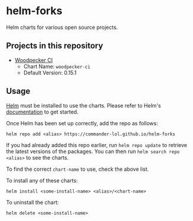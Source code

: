 # helm-forks

Helm charts for various open source projects. 

## Projects in this repository

- [Woodpecker CI](https://woodpecker-ci.org/)
    - Chart Name: `woodpecker-ci`
    - Default Version: 0.15.1

## Usage

[Helm](https://helm.sh) must be installed to use the charts.  Please refer to
Helm's [documentation](https://helm.sh/docs) to get started.

Once Helm has been set up correctly, add the repo as follows:

    helm repo add <alias> https://commander-lol.github.io/helm-forks

If you had already added this repo earlier, run `helm repo update` to retrieve
the latest versions of the packages.  You can then run `helm search repo
<alias>` to see the charts.

To find the correct `chart-name` to use, check the above list.

To install any of these charts:

    helm install <some-install-name> <alias>/<chart-name>

To uninstall the chart:

    helm delete <some-install-name>